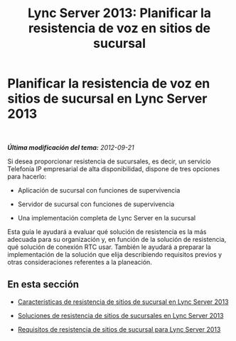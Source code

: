 ﻿---
title: 'Lync Server 2013: Planificar la resistencia de voz en sitios de sucursal'
TOCTitle: Planificar la resistencia de voz en sitios de sucursal
ms:assetid: 67713f57-3ded-4127-ac37-57d8099bf384
ms:mtpsurl: https://technet.microsoft.com/es-es/library/Gg398477(v=OCS.15)
ms:contentKeyID: 48275508
ms.date: 01/07/2017
mtps_version: v=OCS.15
ms.translationtype: HT
---

# Planificar la resistencia de voz en sitios de sucursal en Lync Server 2013

 

_**Última modificación del tema:** 2012-09-21_

Si desea proporcionar resistencia de sucursales, es decir, un servicio Telefonía IP empresarial de alta disponibilidad, dispone de tres opciones para hacerlo:

  - Aplicación de sucursal con funciones de supervivencia

  - Servidor de sucursal con funciones de supervivencia

  - Una implementación completa de Lync Server en la sucursal

Esta guía le ayudará a evaluar qué solución de resistencia es la más adecuada para su organización y, en función de la solución de resistencia, qué solución de conexión RTC usar. También le ayudará a preparar la implementación de la solución que elija describiendo requisitos previos y otras consideraciones referentes a la planeación.

## En esta sección

  - [Características de resistencia de sitios de sucursal en Lync Server 2013](lync-server-2013-branch-site-resiliency-features.md)

  - [Soluciones de resistencia de sitios de sucursales en Lync Server 2013](lync-server-2013-branch-site-resiliency-solutions.md)

  - [Requisitos de resistencia de sitios de sucursal para Lync Server 2013](lync-server-2013-branch-site-resiliency-requirements.md)

